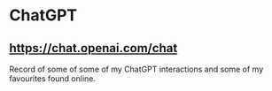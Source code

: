 # ChatGPT

## https://chat.openai.com/chat

Record of some of some of my ChatGPT interactions and some of my favourites found online.